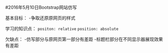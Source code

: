 #2016年5月10日Bootstrap网站仿写

基本目标：
-争取还原原网页的样式

学习的知识点：
`positon: relative`
`position: absolute`

欠缺点：
-仿写部分与原网页第一部分有差距
-标题栏部分在不同显示器展现效果有差距